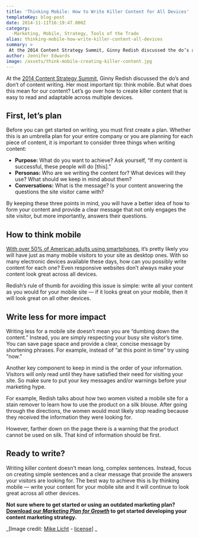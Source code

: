 ```yaml
---
title: 'Thinking Mobile: How to Write Killer Content for All Devices'
templateKey: blog-post
date: 2014-11-11T16:19:47.000Z
category: 
  -Marketing, Mobile, Strategy, Tools of the Trade
alias: thinking-mobile-how-write-killer-content-all-devices
summary: > 
 At the 2014 Content Strategy Summit, Ginny Redish discussed the do’s and don’t of content writing. Her most important tip: think mobile. But what does this mean for our content? Let’s go over how to create killer content that is easy to read and adaptable across multiple devices.
author: Jennifer Edwards
image: /assets/think-mobile-creating-killer-content.jpg
---
```


At the [2014 Content Strategy Summit](http://environmentsforhumans.com/2014/content-strategy-summit/#.VGIzIvTF9ms), Ginny Redish discussed the do’s and don’t of content writing. Her most important tip: think mobile. But what does this mean for our content? Let’s go over how to create killer content that is easy to read and adaptable across multiple devices.

First, let’s plan
-----------------

Before you can get started on writing, you must first create a plan. Whether this is an umbrella plan for your entire company or you are planning for each piece of content, it is important to consider three things when writing content:

*   **Purpose:** What do you want to achieve? Ask yourself, “If my content is successful, these people will do \[this\].”
*   **Personas:** Who are we writing the content for? What devices will they use? What should we keep in mind about them?
*   **Conversations:** What is the message? Is your content answering the questions the site visitor came with?

By keeping these three points in mind, you will have a better idea of how to form your content and provide a clear message that not only engages the site visitor, but more importantly, answers their questions.

How to think mobile
-------------------

[With over 50% of American adults using smartphones](http://www.pewinternet.org/fact-sheets/mobile-technology-fact-sheet/), it’s pretty likely you will have just as many mobile visitors to your site as desktop ones. With so many electronic devices available these days, how can you possibly write content for each one? Even responsive websites don’t always make your content look great across all devices.

Redish’s rule of thumb for avoiding this issue is simple: write all your content as you would for your mobile site — if it looks great on your mobile, then it will look great on all other devices.

Write less for more impact
--------------------------

Writing less for a mobile site doesn’t mean you are “dumbing down the content.” Instead, you are simply respecting your busy site visitor’s time. You can save page space and provide a clear, concise message by shortening phrases. For example, instead of “at this point in time” try using “now.”

Another key component to keep in mind is the order of your information. Visitors will only read until they have satisfied their need for visiting your site. So make sure to put your key messages and/or warnings before your marketing hype.

For example, Redish talks about how two women visited a mobile site for a stain remover to learn how to use the product on a silk blouse. After going through the directions, the women would most likely stop reading because they received the information they were looking for.

However, farther down on the page there is a warning that the product cannot be used on silk. That kind of information should be first.

Ready to write?
---------------

Writing killer content doesn’t mean long, complex sentences. Instead, focus on creating simple sentences and a clear message that provide the answers your visitors are looking for. The best way to achieve this is by thinking mobile — write your content for your mobile site and it will continue to look great across all other devices.

**Not sure where to get started or using an outdated marketing plan? [Download our _Marketing Plan for Growth_](http://offer.digett.com/marketing-guide-growth) to get started developing your content marketing strategy.**

_\[Image credit: [Mike Licht](https://www.flickr.com/photos/notionscapital/8455279720/in/photolist-dTaw5Q-7MxCj9-6UUdnc-68AumY-68AujL-68wgj8-a4QqVu-878err-tsgAA-8sdD9X-dX2Kmt-dWUBhB-XjgB-bq1X3o-87bpyE-87br53-8amVE9-878dGH-878cZX-bDrgf1-oWXH6k-5fxV47-5fxXz7-5fxVBU-5fxVjo-9Z4Ary-2tWPBt-86Kywi-fDcy5j-fDcxqC-exktjw-2aqGTW-5fxVYC-5fxXkm-5fxWe3-85yCVM-85BMsu-iAhNnn-fRVSdK-4ZAk7t-5BPpHh-4HwifF-nyBNH4-8hzB4M-8hCRTs-8SqhRo-f4Pmqt-9hkF6D-8hCSis-8hCRiq) - [license](https://creativecommons.org/licenses/by/2.0/)\] _